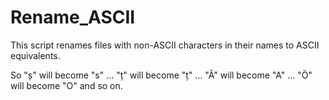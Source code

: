# Rename_ASCII
This script renames files with non-ASCII characters in their names to ASCII equivalents.

So "ș" will become "s" ... "ț" will become "ț" ... "Ă" will become "A" ... "Ö" will become "O" and so on.
